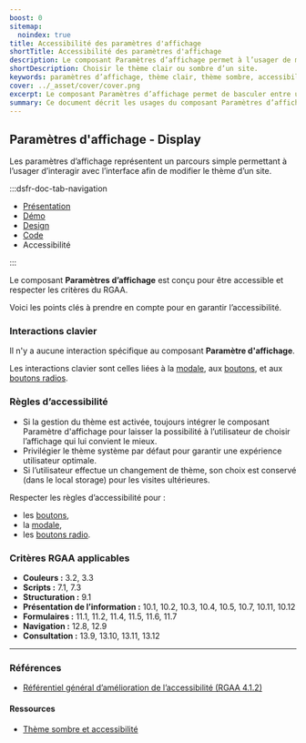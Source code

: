 ```yaml
---
boost: 0
sitemap:
  noindex: true
title: Accessibilité des paramètres d'affichage
shortTitle: Accessibilité des paramètres d'affichage
description: Le composant Paramètres d’affichage permet à l’usager de modifier le thème visuel d’un site entre mode clair et mode sombre.
shortDescription: Choisir le thème clair ou sombre d’un site.
keywords: paramètres d’affichage, thème clair, thème sombre, accessibilité, modale, interface, design system, expérience utilisateur, header, footer
cover: ../_asset/cover/cover.png
excerpt: Le composant Paramètres d’affichage permet de basculer entre un thème clair ou sombre. Il s’intègre dans l’en-tête ou le pied de page et s’utilise via une modale dédiée.
summary: Ce document décrit les usages du composant Paramètres d’affichage, qui offre à l’usager le choix entre un thème clair ou sombre pour améliorer son confort de navigation. Il précise où et comment intégrer ce composant, les comportements attendus lors de l’ouverture de la modale et la gestion de l’arrière-plan. Le changement de thème s’opère instantanément, sans validation supplémentaire. Ce guide s’adresse aux concepteurs souhaitant offrir une personnalisation simple et accessible de l’interface.
---
```


## Paramètres d'affichage - Display

Les paramètres d’affichage représentent un parcours simple permettant à l’usager d’interagir avec l’interface afin de modifier le thème d’un site.

:::dsfr-doc-tab-navigation

- [Présentation](../index.md)
- [Démo](../demo/index.md)
- [Design](../design/index.md)
- [Code](../code/index.md)
- Accessibilité

:::

Le composant **Paramètres d’affichage** est conçu pour être accessible et respecter les critères du RGAA.

Voici les points clés à prendre en compte pour en garantir l’accessibilité.

### Interactions clavier

Il n'y a aucune interaction spécifique au composant **Paramètre d'affichage**.

Les interactions clavier sont celles liées à la [modale](../../../../modal/_part/doc/accessibility/index.md), aux [boutons](../../../../button/_part/doc/accessibility/index.md), et aux [boutons radios](../../../../radio/_part/doc/accessibility/index.md).

### Règles d’accessibilité

- Si la gestion du thème est activée, toujours intégrer le composant Paramètre d'affichage pour laisser la possibilité à l’utilisateur de choisir l’affichage qui lui convient le mieux.
- Privilégier le thème système par défaut pour garantir une expérience utilisateur optimale.
- Si l’utilisateur effectue un changement de thème, son choix est conservé (dans le local storage) pour les visites ultérieures.

Respecter les règles d’accessibilité pour&nbsp;:

- les [boutons](../../../../button/_part/doc/accessibility/index.md),
- la [modale](../../../../modal/_part/doc/accessibility/index.md),
- les [boutons radio](../../../../radio/_part/doc/accessibility/index.md).

### Critères RGAA applicables

- **Couleurs&nbsp;:** 3.2, 3.3
- **Scripts&nbsp;:** 7.1, 7.3
- **Structuration&nbsp;:** 9.1
- **Présentation de l’information&nbsp;:** 10.1, 10.2, 10.3, 10.4, 10.5, 10.7, 10.11, 10.12
- **Formulaires&nbsp;:** 11.1, 11.2, 11.4, 11.5, 11.6, 11.7
- **Navigation&nbsp;:** 12.8, 12.9
- **Consultation&nbsp;:** 13.9, 13.10, 13.11, 13.12

---

### Références

- [Référentiel général d’amélioration de l’accessibilité (RGAA 4.1.2)](https://accessibilite.numerique.gouv.fr/methode/criteres-et-tests/)

#### Ressources

- [Thème sombre et accessibilité](https://stephaniewalter.design/fr/blog/theme-sombre-dark-mode-et-mythe-daccessibilite/)
